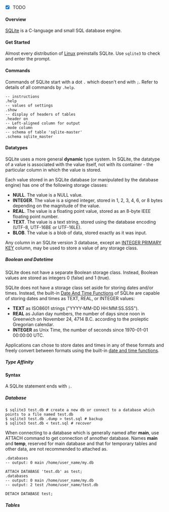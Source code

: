 - [x] TODO

#### Overview

[SQLite](https://sqlite.org/index.html) is a C-language and small SQL database engine.

#### Get Started

Almost every distribution of [Linux](linux.md) preinstalls SQLite. Use `sqlite3` to check and enter the prompt.

#### Commands

Commands of SQLite start with a dot `.` which doesn't end with `;`. Refer to details of all commands by `.help`.

```sqlite
-- instructions
.help
-- values of settings
.show
-- display of headers of tables
.header on
-- Left-aligned column for output
.mode column
-- schema of table 'sqlite-master'
.schema sqlite_master
```

#### Datatypes

SQLite uses a more general **dynamic** type system. In SQLite, the datatype of a value is associated with the value itself, not with its container \- the particular column in which the value is stored.

Each value stored in an SQLite database (or manipulated by the database engine) has one of the following storage classes:

- **NULL**. The value is a NULL value.
- **INTEGER**. The value is a signed integer, stored in 1, 2, 3, 4, 6, or 8 bytes depending on the magnitude of the value.
- **REAL**. The value is a floating point value, stored as an 8-byte IEEE floating point number.
- **TEXT**. The value is a text string, stored using the database encoding (UTF-8, UTF-16BE or UTF-16LE).
- **BLOB**. The value is a blob of data, stored exactly as it was input.

Any column in an SQLite version 3 database, except an [INTEGER PRIMARY KEY](https://www.sqlite.org/lang_createtable.html#rowid) column, may be used to store a value of any storage class.

##### Boolean and Datetime

SQLite does not have a separate Boolean storage class. Instead, Boolean values are stored as integers 0 (false) and 1 (true).

SQLite does not have a storage class set aside for storing dates and/or times. Instead, the built-in [Date And Time Functions](https://www.sqlite.org/lang_datefunc.html) of SQLite are capable of storing dates and times as TEXT, REAL, or INTEGER values:

- **TEXT** as ISO8601 strings ("YYYY-MM-DD HH:MM:SS.SSS").
- **REAL** as Julian day numbers, the number of days since noon in Greenwich on November 24, 4714 B.C. according to the proleptic Gregorian calendar.
- **INTEGER** as Unix Time, the number of seconds since 1970-01-01 00:00:00 UTC.

Applications can chose to store dates and times in any of these formats and freely convert between formats using the built-in [date and time functions](https://www.sqlite.org/lang_datefunc.html).

##### Type Affinity



#### Syntax

A SQLite statement ends with `;`.

##### Database

```shell
$ sqlite3 test.db # create a new db or connect to a database which points to a file named test.db
$ sqlite3 test.db .dump > test.sql # backup
$ sqlite3 test.db < test.sql # recover
```

When connecting to a database which is generally named after **main**, use ATTACH command to get connection of annother database. Names **main** and **temp**, reserved for main database and that for temporary tables and other data, are not recommended to attached as.

```sqlite
.databases 
-- output: 0 main /home/user_name/my.db

ATTACH DATABASE 'test.db' as test;
.databases
-- output: 0 main /home/user_name/my.db
-- output: 2 test /home/user_name/test.db

DETACH DATABASE test;
```

##### Tables

